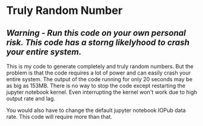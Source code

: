 # Truly Random Number

## *Warning - Run this code on your own personal risk. This code has a storng likelyhood to crash your entire system.*

This is my code to generate completely and truly random numbers. But the problem is that the code requires a lot of power and can easily crash your entire system. The output of the code running for only 20 seconds may be as big as 153MB. There is no way to stop the code except restarting the jupyter notebook kernel. Even interrupting the kernel won't work due to high output rate and lag.

You would also have to change the default jupyter notebook IOPub data rate. This code will require more than that. 
